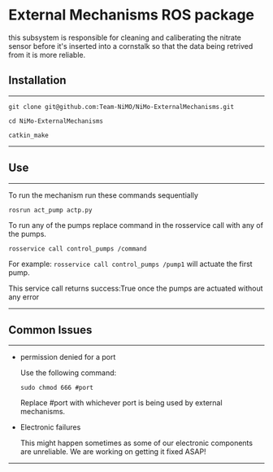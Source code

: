 
# External Mechanisms ROS package

this subsystem is responsible for cleaning and caliberating the nitrate sensor before it's inserted into a cornstalk so that the data being retrived from it is more reliable.

## Installation
***
`git clone git@github.com:Team-NiMO/NiMo-ExternalMechanisms.git`

`cd NiMo-ExternalMechanisms`

`catkin_make`

***

## Use
***
To run the mechanism run these commands sequentially

`rosrun act_pump actp.py`

To run any of the pumps replace command in the rosservice call with any of the pumps.

`rosservice call control_pumps /command`

For example: `rosservice call control_pumps /pump1` will actuate the first pump.

This service call returns success:True once the pumps are actuated without any error

***

## Common Issues
***
* permission denied for a port
  
  Use the following command:
  
  `sudo chmod 666 #port`
  
  Replace #port with whichever port is being used by external mechanisms.
  
* Electronic failures
  
  This might happen sometimes as some of our electronic components are unreliable. We are working on getting it fixed ASAP!
*** 
